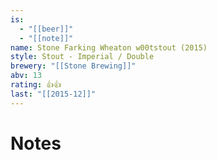 ```yaml
---
is:
  - "[[beer]]"
  - "[[note]]"
name: Stone Farking Wheaton w00tstout (2015)
style: Stout - Imperial / Double
brewery: "[[Stone Brewing]]"
abv: 13
rating: 👍👍
last: "[[2015-12]]"
---
```

# Notes

